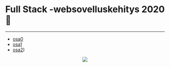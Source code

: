 # Full Stack -websovelluskehitys 2020 :space_invader:
***

- [osa0](https://github.com/kriskrok/fullstack2020/tree/master/week0)
- [osa1](https://github.com/kriskrok/fullstack2020/tree/master/week1)
- [osa2](https://github.com/kriskrok/fullstack2020/tree/master/week2))

<p align="center">
  <img src="https://teeshirtpalace-production.s3.amazonaws.com/spree/images/LLM696-BLACK-HPOST/large/LLM696-BLACK-HPOST.jpg">
</p>

